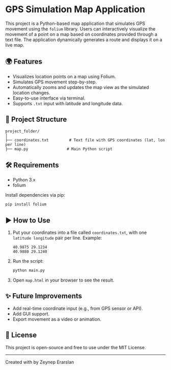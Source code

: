 # GPS Simulation Map Application

This project is a Python-based map application that simulates GPS movement using the `folium` library. Users can interactively visualize the movement of a point on a map based on coordinates provided through a text file. The application dynamically generates a route and displays it on a live map.

## 🌍 Features

- Visualizes location points on a map using Folium.
- Simulates GPS movement step-by-step.
- Automatically zooms and updates the map view as the simulated location changes.
- Easy-to-use interface via terminal.
- Supports `.txt` input with latitude and longitude data.

## 📁 Project Structure

```
project_folder/
│
├── coordinates.txt         # Text file with GPS coordinates (lat, lon per line)
├── map.py                 # Main Python script
```

## 🛠️ Requirements

- Python 3.x
- folium

Install dependencies via pip:

```bash
pip install folium
```

## ▶️ How to Use

1. Put your coordinates into a file called `coordinates.txt`, with one `latitude longitude` pair per line. Example:

    ```
    40.9875 29.1234
    40.9880 29.1240
    ```

2. Run the script:

    ```bash
    python main.py
    ```

3. Open `map.html` in your browser to see the result.

## ✨ Future Improvements

- Add real-time coordinate input (e.g., from GPS sensor or API).
- Add GUI support.
- Export movement as a video or animation.

## 📄 License

This project is open-source and free to use under the MIT License.

---

Created with by Zeynep Erarslan
